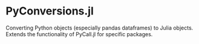 # PyConversions.jl
Converting Python objects (especially pandas dataframes) to Julia objects.  Extends the functionality of PyCall.jl for specific packages.
